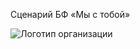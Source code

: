 Сценарий БФ «Мы с тобой»

![Логотип организации](https://github.com/Teplitsa/kandinsky-text/blob/master/withyou/scenario-3.png "Логотип организации")
